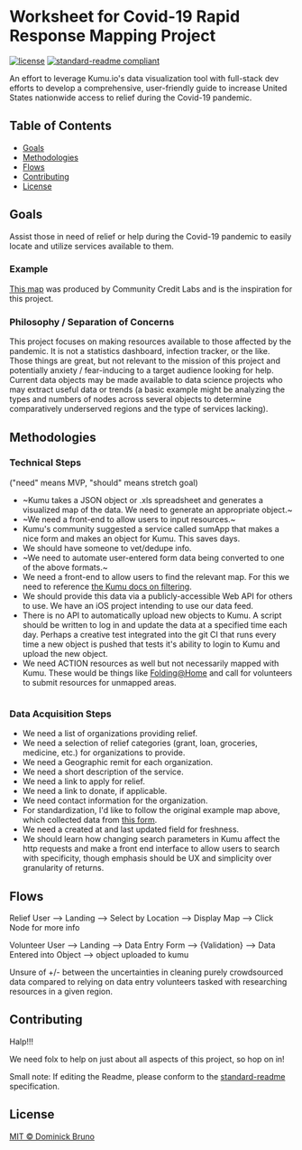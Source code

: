 # Worksheet for Covid-19 Rapid Response Mapping Project

[![license](https://img.shields.io/github/license/:COVID-19-Rapid-Response-Mapping-Project/:docs.svg)](LICENSE)
[![standard-readme compliant](https://img.shields.io/badge/readme%20style-standard-brightgreen.svg?style=flat-square)](https://github.com/RichardLitt/standard-readme)

An effort to leverage Kumu.io's data visualization tool with full-stack dev efforts to develop a comprehensive, user-friendly guide to increase United States nationwide access to relief during the Covid-19 pandemic. 

## Table of Contents

- [Goals](#goals)
- [Methodologies](#methodologies)
- [Flows](#flows)
- [Contributing](#contributing)
- [License](#license)

## Goals

Assist those in need of relief or help during the Covid-19 pandemic to easily locate and utilize services available to them.

### Example

[This map](https://embed.kumu.io/db2885359c65081b1b04820706b34e29#regional-covid-19-rapid-response-funds) was produced by Community Credit Labs and is the inspiration for this project. 

### Philosophy / Separation of Concerns

This project focuses on making resources available to those affected by the pandemic.  It is not a statistics dashboard, infection tracker, or the like.  Those things are great, but not relevant to the mission of this project and potentially anxiety / fear-inducing to a target audience looking for help.  Current data objects may be made available to data science projects who may extract useful data or trends (a basic example might be analyzing the types and numbers of nodes across several objects to determine comparatively underserved regions and the type of services lacking).

## Methodologies

### Technical Steps

("need" means MVP, "should" means stretch goal)

 - ~Kumu takes a JSON object or .xls spreadsheet and generates a visualized map of the data.  We need to generate an appropriate object.~
 - ~We need a front-end to allow users to input resources.~
 - Kumu's community suggested a service called sumApp that makes a nice form and makes an object for Kumu.  This saves days.
 - We should have someone to vet/dedupe info.
 - ~We need to automate user-entered form data being converted to one of the above formats.~
 - We need a front-end to allow users to find the relevant map.  For this we need to reference [the Kumu docs on filtering](https://docs.kumu.io/guides/filter.html).
 - We should provide this data via a publicly-accessible Web API for others to use.  We have an iOS project intending to use our data feed.
 - There is no API to automatically upload new objects to Kumu.  A script should be written to log in and update the data at a specified time each day.  Perhaps a creative test integrated into the git CI that runs every time a new object is pushed that tests it's ability to login to Kumu and upload the new object.
 - We need ACTION resources as well but not necessarily mapped with Kumu.  These would be things like [Folding@Home](https://foldingathome.org/2020/03/15/coronavirus-what-were-doing-and-how-you-can-help-in-simple-terms/) and call for volunteers to submit resources for unmapped areas.

```
```

### Data Acquisition Steps

  - We need a list of organizations providing relief.
  - We need a selection of relief categories (grant, loan, groceries, medicine, etc.) for organizations to provide.
  - We need a Geographic remit for each organization.
  - We need a short description of the service.
  - We need a link to apply for relief.
  - We need a link to donate, if applicable.
  - We need contact information for the organization.
  - For standardization, I'd like to follow the original example map above, which collected data from [this form](https://docs.google.com/forms/d/e/1FAIpQLScL414aEv9XjLpbN6-56G4r7nFgT7htxrsQfmyiETxaFk1RLg/viewform).
  - We need a created at and last updated field for freshness.
  - We should learn how changing search parameters in Kumu affect the http requests and make a front end interface to allow users to search with specificity, though emphasis should be UX and simplicity over granularity of returns.
  
  
## Flows

Relief User --> Landing --> Select by Location --> Display Map --> Click Node for more info

Volunteer User --> Landing --> Data Entry Form --> {Validation} --> Data Entered into Object --> object uploaded to kumu

Unsure of +/- between the uncertainties in cleaning purely crowdsourced data compared to relying on data entry volunteers tasked with researching resources in a given region.


## Contributing

Halp!!!

We need folx to help on just about all aspects of this project, so hop on in!

Small note: If editing the Readme, please conform to the [standard-readme](https://github.com/RichardLitt/standard-readme) specification.

## License

[MIT © Dominick Bruno](../LICENSE)
